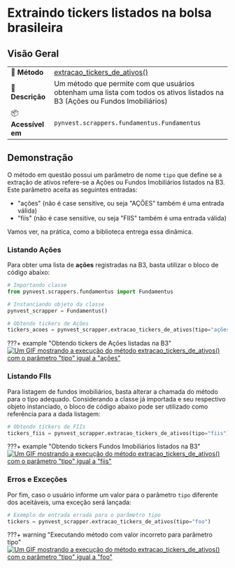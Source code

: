 # Extraindo tickers listados na bolsa brasileira

## Visão Geral

| | |
| :-- | :-- |
| 🚀 **Método** | [extracao_tickers_de_ativos()](../../mkdocstrings/scrappers/fundamentus.md/#pynvest.scrappers.fundamentus.Fundamentus.extracao_tickers_de_ativos) |
| 📄 **Descrição** | Um método que permite com que usuários obtenham uma lista com todos os ativos listados na B3 (Ações ou Fundos Imobiliários) |
| 📦 **Acessível em** | `pynvest.scrappers.fundamentus.Fundamentus` |

## Demonstração

O método em questão possui um parâmetro de nome `tipo` que define se a extração de ativos refere-se a Ações ou Fundos Imobiliários listados na B3. Este parâmetro aceita as seguintes entradas:

- "ações" (não é case sensitive, ou seja "AÇÕES" também é uma entrada válida)
- "fiis" (não é case sensitive, ou seja "FIIS" também é uma entrada válida)

Vamos ver, na prática, como a biblioteca entrega essa dinâmica.

### Listando Ações

Para obter uma lista de **ações** registradas na B3, basta utilizar o bloco de código abaixo:

```python
# Importando classe
from pynvest.scrappers.fundamentus import Fundamentus

# Instanciando objeto da classe
pynvest_scrapper = Fundamentus()

# Obtendo tickers de Ações
tickers_acoes = pynvest_scrapper.extracao_tickers_de_ativos(tipo="ações")
```

???+ example "Obtendo tickers de Ações listadas na B3"
    [![Um GIF mostrando a execução do método extracao_tickers_de_ativos() com o parâmetro "tipo" igual a "ações"](https://github.com/ThiagoPanini/pynvest/blob/docs/atualizacao-de-documentacao/docs/assets/gifs/pynvest-extracao_tickers_de_ativos_acoes.gif?raw=true)](https://github.com/ThiagoPanini/pynvest/blob/docs/atualizacao-de-documentacao/docs/assets/gifs/pynvest-extracao_tickers_de_ativos_acoes.gif?raw=true)


### Listando FIIs

Para listagem de fundos imobiliários, basta alterar a chamada do método para o tipo adequado. Considerando a classe já importada e seu respectivo objeto instanciado, o bloco de código abaixo pode ser utilizado como referência para a dada listagem:

```python
# Obtendo tickers de FIIs
tickers_fiis = pynvest_scrapper.extracao_tickers_de_ativos(tipo="fiis")
```

???+ example "Obtendo tickers Fundos Imobiliários listados na B3"
    [![Um GIF mostrando a execução do método extracao_tickers_de_ativos() com o parâmetro "tipo" igual a "fiis"](https://github.com/ThiagoPanini/pynvest/blob/docs/atualizacao-de-documentacao/docs/assets/gifs/pynvest-extracao_tickers_de_ativos_fiis.gif?raw=true)](https://github.com/ThiagoPanini/pynvest/blob/docs/atualizacao-de-documentacao/docs/assets/gifs/pynvest-extracao_tickers_de_ativos_fiis.gif?raw=true)


### Erros e Exceções

Por fim, caso o usuário informe um valor para o parâmetro `tipo` diferente dos aceitáveis, uma exceção será lançada:

```python
# Exemplo de entrada errada para o parâmetro tipo
tickers = pynvest_scrapper.extracao_tickers_de_ativos(tipo="foo")
```

???+ warning "Executando método com valor incorreto para parâmetro tipo"
    [![Um GIF mostrando a execução do método extracao_tickers_de_ativos() com o parâmetro "tipo" igual a "foo"](https://github.com/ThiagoPanini/pynvest/blob/docs/atualizacao-de-documentacao/docs/assets/gifs/pynvest-extracao_tickers_de_ativos_foo.gif?raw=true)](https://github.com/ThiagoPanini/pynvest/blob/docs/atualizacao-de-documentacao/docs/assets/gifs/pynvest-extracao_tickers_de_ativos_foo.gif?raw=true)
